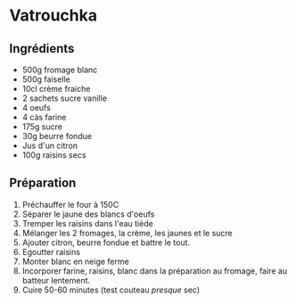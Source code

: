 # Vatrouchka

## Ingrédients

* 500g fromage blanc
* 500g faiselle
* 10cl crème fraiche
* 2 sachets sucre vanille
* 4 oeufs
* 4 càs farine
* 175g sucre
* 30g beurre fondue
* Jus d'un citron
* 100g raisins secs

## Préparation

1. Préchauffer le four à 150C
2. Séparer le jaune des blancs d'oeufs
3. Tremper les raisins dans l'eau tiède
4. Mélanger les 2 fromages, la crème, les jaunes et le sucre
5. Ajouter citron, beurre fondue et battre le tout.
6. Egoutter raisins
7. Monter blanc en neige ferme
8. Incorporer farine, raisins, blanc dans la préparation au fromage, faire au
   batteur lentement.
9. Cuire 50-60 minutes (test couteau *presque* sec)
